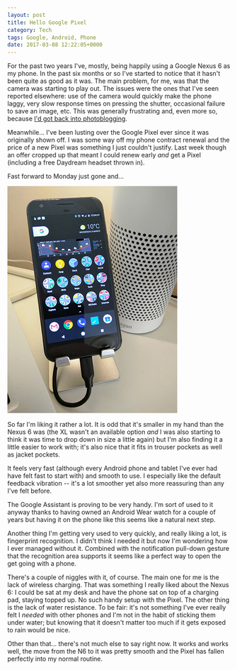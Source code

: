 ```yaml
---
layout: post
title: Hello Google Pixel
category: Tech
tags: Google, Android, Phone
date: 2017-03-08 12:22:05+0000
---
```


For the past two years I've, mostly, being happily using a Google Nexus 6 as
my phone. In the past six months or so I've started to notice that it hasn't
been quite as good as it was. The main problem, for me, was that the camera
was starting to play out. The issues were the ones that I've seen reported
elsewhere: use of the camera would quickly make the phone laggy, very slow
response times on pressing the shutter, occasional failure to save an image,
etc. This was generally frustrating and, even more so, because [I'd got back
into photoblogging](/2016/11/15/seen_by_davep_(the_return).html).

Meanwhile... I've been lusting over the Google Pixel ever since it was
originally shown off. I was some way off my phone contract renewal and the
price of a new Pixel was something I just couldn't justify. Last week though
an offer cropped up that meant I could renew early *and* get a Pixel
(including a free Daydream headset thrown in).

Fast forward to Monday just gone and...

![My new Pixel](/attachments/2017/03/08/IMG_20170308_120458.jpg)

So far I'm liking it rather a lot. It is odd that it's smaller in my hand
than the Nexus 6 was (the XL wasn't an available option *and* I was also
starting to think it was time to drop down in size a little again) but I'm
also finding it a little easier to work with; it's also nice that it fits in
trouser pockets as well as jacket pockets.

It feels very fast (although every Android phone and tablet I've ever had
have felt fast to start with) and smooth to use. I especially like the
default feedback vibration -- it's a lot smoother yet also more reassuring
than any I've felt before.

The Google Assistant is proving to be very handy. I'm sort of used to it
anyway thanks to having owned an Android Wear watch for a couple of years
but having it on the phone like this seems like a natural next step.

Another thing I'm getting very used to very quickly, and really liking a
lot, is fingerprint recognition. I didn't think I needed it but now I'm
wondering how I ever managed without it. Combined with the notification
pull-down gesture that the recognition area supports it seems like a perfect
way to open the get going with a phone.

There's a couple of niggles with it, of course. The main one for me is the
lack of wireless charging. That was something I really liked about the Nexus
6: I could be sat at my desk and have the phone sat on top of a charging
pad, staying topped up. No such handy setup with the Pixel. The other thing
is the lack of water resistance. To be fair: it's not something I've ever
really felt I *needed* with other phones and I'm not in the habit of
sticking them under water; but knowing that it doesn't matter too much if it
gets exposed to rain would be nice.

Other than that... there's not much else to say right now. It works and
works well, the move from the N6 to it was pretty smooth and the Pixel has
fallen perfectly into my normal routine.

[//]: # (2017-03-08-hello_google_pixel.md ends here)

